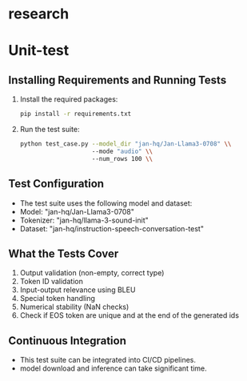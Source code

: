 # research
# Unit-test 
## Installing Requirements and Running Tests
1. Install the required packages:
    ```bash
    pip install -r requirements.txt
    ```
2. Run the test suite:
    ```bash
    python test_case.py --model_dir "jan-hq/Jan-Llama3-0708" \\
                        --mode "audio" \\
                        --num_rows 100 \\ 
    ```
## Test Configuration

- The test suite uses the following model and dataset:
- Model: "jan-hq/Jan-Llama3-0708"
- Tokenizer: "jan-hq/llama-3-sound-init"
- Dataset: "jan-hq/instruction-speech-conversation-test"

## What the Tests Cover

1. Output validation (non-empty, correct type)
2. Token ID validation
3. Input-output relevance using BLEU
4. Special token handling
5. Numerical stability (NaN checks)
6. Check if EOS token are unique and at the end of the generated ids

## Continuous Integration

- This test suite can be integrated into CI/CD pipelines.
- model download and inference can take significant time.
